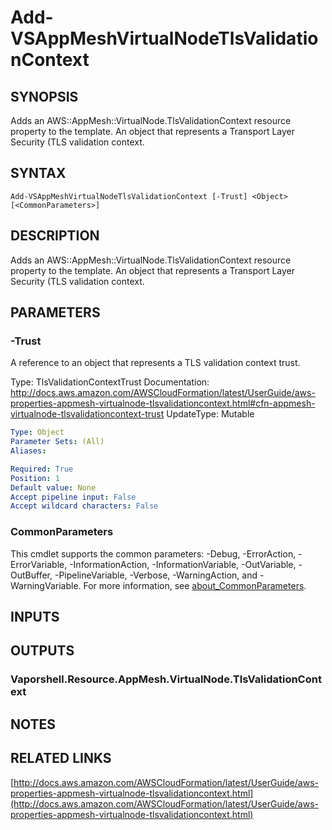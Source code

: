 # Add-VSAppMeshVirtualNodeTlsValidationContext

## SYNOPSIS
Adds an AWS::AppMesh::VirtualNode.TlsValidationContext resource property to the template.
An object that represents a Transport Layer Security (TLS validation context.

## SYNTAX

```
Add-VSAppMeshVirtualNodeTlsValidationContext [-Trust] <Object> [<CommonParameters>]
```

## DESCRIPTION
Adds an AWS::AppMesh::VirtualNode.TlsValidationContext resource property to the template.
An object that represents a Transport Layer Security (TLS validation context.

## PARAMETERS

### -Trust
A reference to an object that represents a TLS validation context trust.

Type: TlsValidationContextTrust
Documentation: http://docs.aws.amazon.com/AWSCloudFormation/latest/UserGuide/aws-properties-appmesh-virtualnode-tlsvalidationcontext.html#cfn-appmesh-virtualnode-tlsvalidationcontext-trust
UpdateType: Mutable

```yaml
Type: Object
Parameter Sets: (All)
Aliases:

Required: True
Position: 1
Default value: None
Accept pipeline input: False
Accept wildcard characters: False
```

### CommonParameters
This cmdlet supports the common parameters: -Debug, -ErrorAction, -ErrorVariable, -InformationAction, -InformationVariable, -OutVariable, -OutBuffer, -PipelineVariable, -Verbose, -WarningAction, and -WarningVariable. For more information, see [about_CommonParameters](http://go.microsoft.com/fwlink/?LinkID=113216).

## INPUTS

## OUTPUTS

### Vaporshell.Resource.AppMesh.VirtualNode.TlsValidationContext
## NOTES

## RELATED LINKS

[http://docs.aws.amazon.com/AWSCloudFormation/latest/UserGuide/aws-properties-appmesh-virtualnode-tlsvalidationcontext.html](http://docs.aws.amazon.com/AWSCloudFormation/latest/UserGuide/aws-properties-appmesh-virtualnode-tlsvalidationcontext.html)

